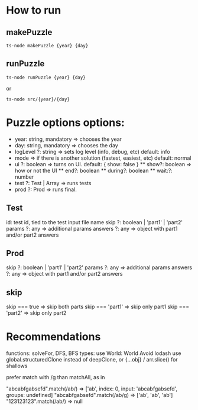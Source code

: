 # How to run

## makePuzzle

    ts-node makePuzzle {year} {day}

## runPuzzle

    ts-node runPuzzle {year} {day}

or 

    ts-node src/{year}/{day}

# Puzzle options options: 

* year: string, mandatory => chooses the year 
* day: string, mandatory => chooses the day 
* logLevel ?: string => sets log level (info, debug, etc) default: info
* mode => if there is another solution (fastest, easiest, etc) default: normal 
* ui ?: boolean => turns on UI. default: { show: false }
** show?: boolean => how or not the UI
** end?: boolean
** during?: boolean
** wait:?: number
* test ?: Test | Array<Test> => runs tests
* prod ?: Prod => runs final.  


## Test

id: test id, tied to the test input file name
skip ?: boolean | 'part1' | 'part2'
params ?: any => additional params
answers ?: any => object with part1 and/or part2 answers

## Prod

skip ?: boolean | 'part1' | 'part2'
params ?: any => additional params
answers ?: any => object with part1 and/or part2 answers

## skip

skip === true => skip both parts
skip === 'part1' => skip only part1
skip === 'part2' => skip only part2

# Recommendations

functions: solveFor, DFS, BFS
types: use World: World
Avoid lodash
use  global.structuredClone instead of deepClone, or {...obj} / arr.slice() for shallows

prefer match with /g than matchAll, as in 

"abcabfgabsefd".match(/ab/) => ['ab', index: 0, input: 'abcabfgabsefd', groups: undefined]
"abcabfgabsefd".match(/ab/g) => ['ab', 'ab', 'ab']
"123123123".match(/ab/) => null